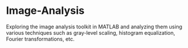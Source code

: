 # Image-Analysis
Exploring the image analysis toolkit in MATLAB and analyzing them using various techniques such as gray-level scaling, histogram equalization, Fourier transformations, etc. 
